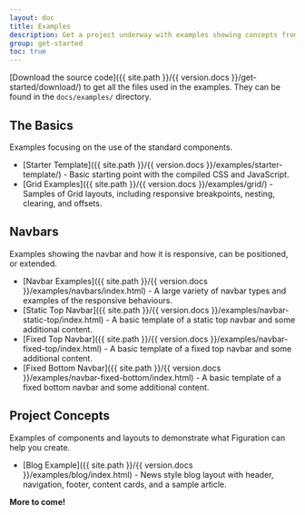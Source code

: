 ```yaml
---
layout: doc
title: Examples
description: Get a project underway with examples showing concepts from basic framework components up to custom layouts.
group: get-started
toc: true
---
```


[Download the source code]({{ site.path }}/{{ version.docs }}/get-started/download/) to get all the files used in the examples.  They can be found in the `docs/examples/` directory.

## The Basics

Examples focusing on the use of the standard components.

- [Starter Template]({{ site.path }}/{{ version.docs }}/examples/starter-template/) - Basic starting point with the compiled CSS and JavaScript.
- [Grid Examples]({{ site.path }}/{{ version.docs }}/examples/grid/) - Samples of Grid layouts, including responsive breakpoints, nesting, clearing, and offsets.

## Navbars

Examples showing the navbar and how it is responsive, can be positioned, or extended.

- [Navbar Examples]({{ site.path }}/{{ version.docs }}/examples/navbars/index.html) - A large variety of navbar types and examples of the responsive behaviours.
- [Static Top Navbar]({{ site.path }}/{{ version.docs }}/examples/navbar-static-top/index.html) - A basic template of a static top navbar and some additional content.
- [Fixed Top Navbar]({{ site.path }}/{{ version.docs }}/examples/navbar-fixed-top/index.html) - A basic template of a fixed top navbar and some additional content.
- [Fixed Bottom Navbar]({{ site.path }}/{{ version.docs }}/examples/navbar-fixed-bottom/index.html) - A basic template of a fixed bottom navbar and some additional content.

## Project Concepts

Examples of components and layouts to demonstrate what Figuration can help you create.

- [Blog Example]({{ site.path }}/{{ version.docs }}/examples/blog/index.html) - News style blog layout with header, navigation, footer, content cards, and a sample article.

**More to come!**